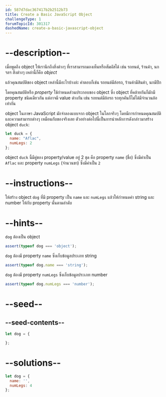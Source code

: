 ```yaml
---
id: 587d7dac367417b2b2512b73
title: Create a Basic JavaScript Object
challengeType: 1
forumTopicId: 301317
dashedName: create-a-basic-javascript-object
---
```


# --description--

เมื่อพูดถึง object ให้เรานึกถึงสิ่งต่างๆ ที่เราสามารถมองเห็นหรือสัมผัสได้ เช่น รถยนต์, ร้านค้า, นก ฯลฯ สิ่งต่างๆ เหล่านี้ก็คือ <dfn>object</dfn>  

แล้วคุณสมบัติของ object เหล่านี้มีอะไรบ้างล่ะ คำตอบก็เช่น รถยนต์มีล้อรถ, ร้านค้ามีสินค้า, นกมีปีก

โดยคุณสมบัติหรือ <dfn>property</dfn> ใช้กำหนดส่วนประกอบของ object ซึ่ง object ที่คล้ายกันก็มักมี property ชนิดเดียวกัน แต่อาจมี value ต่างกัน เช่น รถยนต์มีล้อรถ รถทุกคันก็ไม่ได้มีจำนวนล้อเท่ากัน

object ในภาษา JavaScript มักจำลองแบบจาก object ในโลกจริงๆ โดยมีการกำหนดคุณสมบัติและความสามารถต่างๆ เหมือนกับของจริงเลย ตัวอย่างต่อไปนี้เป็นการนำหลักการดังกล่าวมาสร้าง object `duck`:

```js
let duck = {
  name: "Aflac",
  numLegs: 2
};
```

object `duck` นี้มีคู่ของ property/value อยู่ 2 ชุด คือ property `name` (ชื่อ) ซึ่งมีค่าเป็น `Aflac` และ property `numLegs` (จำนวนขา) ซึ่งมีค่าเป็น `2`

# --instructions--

ให้สร้าง object `dog` ที่มี property เป็น `name` และ `numLegs` แล้วให้กำหนดค่า string และ number ให้กับ property นั้นตามลำดับ 

# --hints--

`dog` ต้องเป็น object

```js
assert(typeof dog === 'object');
```

`dog` ต้องมี property `name` ซึ่งเก็บข้อมูลประเภท string

```js
assert(typeof dog.name === 'string');
```

`dog` ต้องมี property `numLegs` ซึ่งเก็บข้อมูลประเภท number

```js
assert(typeof dog.numLegs === 'number');
```

# --seed--

## --seed-contents--

```js
let dog = {

};
```

# --solutions--

```js
let dog = {
  name: '',
  numLegs: 4
};
```
